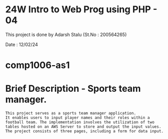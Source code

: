 # 24W Intro to Web Prog using PHP - 04

This project is done by Adarsh Stalu
(St.No : 200564265)

Date : 12/02/24

# comp1006-as1
# Brief Description - Sports team manager.
    This project serves as a sports team manager application.
    It enables users to input player names and their roles within a football team. The implementation involves the utilization of two tables hosted on an AWS Server to store and output the input values. The project consists of three pages, including a form for data input. 


                


